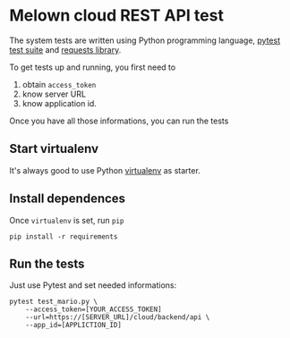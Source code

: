 # Melown cloud REST API test

The system tests are written using Python programming language, [pytest test suite](https://docs.pytest.org/en/latest/) and [requests library](http://docs.python-requests.org/en/master/).

To get tests up and running, you first need to 

1. obtain `access_token`
2. know server URL
3. know application id.

Once you have all those informations, you can run the tests

## Start virtualenv

It's always good to use Python [virtualenv](https://virtualenv.pypa.io/en/stable/) as starter.

## Install dependences

Once `virtualenv` is set, run `pip`

```
pip install -r requirements
```

## Run the tests

Just use Pytest and set needed informations:

```
pytest test_mario.py \
    --access_token=[YOUR_ACCESS_TOKEN]
    --url=https://[SERVER_URL]/cloud/backend/api \
    --app_id=[APPLICTION_ID]
```
